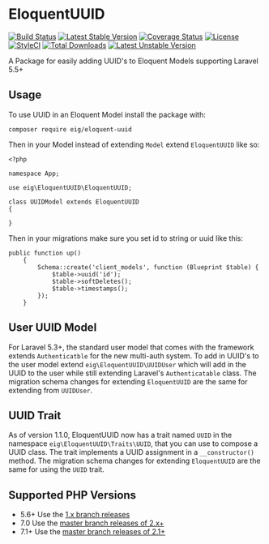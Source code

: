 # EloquentUUID
[![Build Status](https://travis-ci.org/excellentingenuity/EloquentUUID.svg?branch=master)](https://travis-ci.org/excellentingenuity/EloquentUUID)
[![Latest Stable Version](https://poser.pugx.org/eig/eloquent-uuid/v/stable)](https://packagist.org/packages/eig/eloquent-uuid)
[![Coverage Status](https://coveralls.io/repos/github/excellentingenuity/EloquentUUID/badge.svg?branch=master)](https://coveralls.io/github/excellentingenuity/EloquentUUID?branch=master)
[![License](https://poser.pugx.org/eig/eloquent-uuid/license)](https://packagist.org/packages/eig/eloquent-uuid)
[![StyleCI](https://styleci.io/repos/52610557/shield)](https://styleci.io/repos/52610557)
[![Total Downloads](https://poser.pugx.org/eig/eloquent-uuid/downloads)](https://packagist.org/packages/eig/eloquent-uuid) 
[![Latest Unstable Version](https://poser.pugx.org/eig/eloquent-uuid/v/unstable)](https://packagist.org/packages/eig/eloquent-uuid) 


A Package for easily adding UUID's to Eloquent Models supporting Laravel 5.5+

## Usage
To use UUID in an Eloquent Model install the package with:
```
composer require eig/eloquent-uuid
```

Then in your Model instead of extending `Model` extend `EloquentUUID` like so:

```
<?php

namespace App;

use eig\EloquentUUID\EloquentUUID;

class UUIDModel extends EloquentUUID
{

}
```

Then in your migrations make sure you set id to string or uuid like this:
```
public function up()
    {
        Schema::create('client_models', function (Blueprint $table) {
            $table->uuid('id');
            $table->softDeletes();
            $table->timestamps();
        });
    }
```

## User UUID Model
For Laravel 5.3+, the standard user model that comes with the framework extends `Authenticatble` for the new 
multi-auth system. To add in UUID's to the user model extend `eig\EloquentUUID\UUIDUser` which will add in the UUID
to the user while still extending Laravel's `Authenticatable` class. The migration schema changes for extending 
`EloquentUUID` are the same for extending from `UUIDUser`.

## UUID Trait
As of version 1.1.0, EloquentUUID now has a trait named `UUID` in the namespace `eig\EloquentUUID\Traits\UUID`,
 that you can use to compose a UUID class. The trait implements a UUID assignment in a `__constructor()` method. 
 The migration schema changes for extending `EloquentUUID` are the same for using the `UUID` trait.

## Supported PHP Versions
- 5.6+ Use the [1.x branch releases](https://github.com/excellentingenuity/EloquentUUID/releases/tag/1.1.1)
- 7.0 Use the [master branch releases of 2.x+](https://github.com/excellentingenuity/EloquentUUID/releases/tag/2.0.0)
- 7.1+ Use the [master branch releases of 2.1+](https://github.com/excellentingenuity/EloquentUUID/releases/tag/2.1.0)

